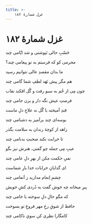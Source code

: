 ```yaml
---
title: >-
    غزل شمارهٔ ۱۸۲
---
```

# غزل شمارهٔ ۱۸۲

<div class="b" id="bn1"><div class="m1"><p>حَسْبِ حالی نَنِوشتی و شد ایّامی چند</p></div>
<div class="m2"><p>محرمی کو که فرستم به تو پیغامی چند؟</p></div></div>
<div class="b" id="bn2"><div class="m1"><p>ما بدان مقصدِ عالی نتوانیم رسید</p></div>
<div class="m2"><p>هم مگر پیش نَهَد لطفِ شما گامی چند</p></div></div>
<div class="b" id="bn3"><div class="m1"><p>چون مِی از خُم به سبو رفت و گُل افکند نقاب</p></div>
<div class="m2"><p>فرصتِ عیش نگه دار و بزن جامی چند</p></div></div>
<div class="b" id="bn4"><div class="m1"><p>قندِ آمیخته با گُل نه علاجِ دلِ ماست</p></div>
<div class="m2"><p>بوسه‌ای چند برآمیز به دشنامی چند</p></div></div>
<div class="b" id="bn5"><div class="m1"><p>زاهد از کوچهٔ رندان به سلامت بگذر</p></div>
<div class="m2"><p>تا خرابت نکند صحبتِ بدنامی چند</p></div></div>
<div class="b" id="bn6"><div class="m1"><p>عیبِ مِی جمله چو گفتی، هنرش نیز بگو</p></div>
<div class="m2"><p>نفیِ حکمت مکن از بهرِ دلِ عامی چند</p></div></div>
<div class="b" id="bn7"><div class="m1"><p>ای گدایانِ خرابات خدا یارِ شماست</p></div>
<div class="m2"><p>چشمِ اِنعام مدارید ز اَنعامی چند</p></div></div>
<div class="b" id="bn8"><div class="m1"><p>پیرِ میخانه چه خوش گفت به دُردی کشِ خویش</p></div>
<div class="m2"><p>که مگو حالِ دلِ سوخته با خامی چند</p></div></div>
<div class="b" id="bn9"><div class="m1"><p>حافظ از شوقِ رخِ مهر فروغِ تو بسوخت</p></div>
<div class="m2"><p>کامگارا نظری کن سویِ ناکامی چند</p></div></div>